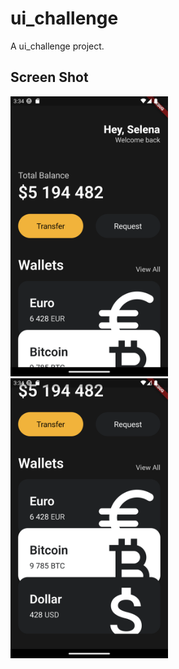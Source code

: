 # ui_challenge

A ui_challenge project.

## Screen Shot
<img src="./images/Screenshot_1686800062.png" width="50%" />

<img src="./images/Screenshot_1686800075.png" width="50%" />
